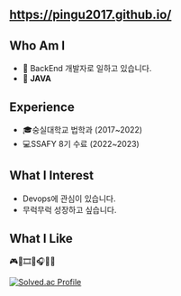 ## https://pingu2017.github.io/

## Who Am I 
  - 🌱 BackEnd 개발자로 일하고 있습니다.
  - 📱 **JAVA**

## Experience
  - 🎓숭실대학교 법학과 (2017~2022)
  - 💻SSAFY 8기 수료 (2022~2023)

## What I Interest
  - Devops에 관심이 있습니다.
  - 무럭무럭 성장하고 싶습니다.

## What I Like
  🎮🥐🎞️🧶🎧🎸📖
  
[![Solved.ac Profile](http://mazassumnida.wtf/api/v2/generate_badge?boj=tenrio1025)](https://solved.ac/tenrio1025/)
